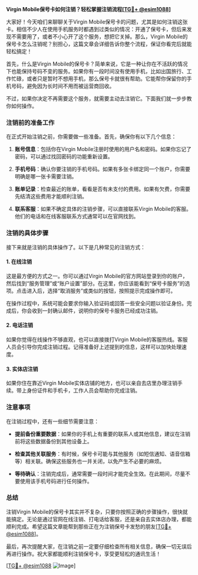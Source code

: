 **Virgin Mobile保号卡如何注销？轻松掌握注销流程[[TG💪+ @esim1088](https://t.me/s/esim1088)]**

大家好！今天咱们来聊聊关于Virgin Mobile保号卡的问题，尤其是如何注销这张卡。相信不少人在使用手机服务时都遇到过类似的情况：开通了保号卡，但后来发现不需要用了，或者不小心开了这个服务，想把它关掉。那么，Virgin Mobile的保号卡怎么注销呢？别担心，这篇文章会详细告诉你整个流程，保证你看完后就能轻松搞定！

首先，什么是Virgin Mobile的保号卡？简单来说，它是一种让你在不活跃的情况下也能保持号码不变的服务。如果你有一段时间没有使用手机，比如出国旅行、工作忙碌，或者只是暂时不想用手机，那么保号卡就很有帮助。它能帮你保留你的手机号码，避免因为长时间不用而被运营商回收。

不过，如果你决定不再需要这个服务，就需要主动去注销它。下面我们就一步步教你如何操作。

### 注销前的准备工作

在正式开始注销之前，你需要做一些准备。首先，确保你有以下几个信息：

1. **账号信息**：包括你在Virgin Mobile注册时使用的用户名和密码。如果你忘记了密码，可以通过找回密码的功能重新设置。
   
2. **手机号码**：确认你要注销的手机号码。如果有多张卡绑定同一个账户，你需要明确是哪一张卡需要注销。

3. **账单记录**：检查最近的账单，看看是否有未支付的费用。如果有欠费，你需要先结清这些费用才能顺利注销。

4. **联系客服**：如果不确定具体的注销步骤，可以直接联系Virgin Mobile的客服。他们的电话和在线客服联系方式通常可以在官网找到。

### 注销的具体步骤

接下来就是注销的具体操作了。以下是几种常见的注销方式：

#### 1. 在线注销

这是最方便的方式之一。你可以通过Virgin Mobile的官方网站登录到你的账户，然后找到“服务管理”或“账户设置”部分。在这里，你应该能看到“保号卡服务”的选项。点击进入后，选择“取消服务”或类似的按钮，按照提示完成操作即可。

在操作过程中，系统可能会要求你输入验证码或回答一些安全问题以验证身份。完成后，你会收到一封确认邮件，说明你的保号卡服务已经成功注销。

#### 2. 电话注销

如果你觉得在线操作不够直观，也可以直接拨打Virgin Mobile的客服热线。客服人员会引导你完成注销过程。记得准备好上述提到的信息，这样可以加快处理速度。

#### 3. 实体店注销

如果你住在靠近Virgin Mobile实体店铺的地方，也可以亲自去店里办理注销手续。带上身份证件和手机卡，工作人员会帮助你完成注销。

### 注意事项

在注销过程中，还有一些细节需要注意：

- **提前备份重要数据**：如果你的手机上有重要的联系人或其他信息，建议在注销前将这些数据备份到其他设备上。
  
- **检查其他关联服务**：有时候，保号卡可能与其他服务（如短信通知、语音信箱等）相关联。确保这些服务也一并关闭，以免产生不必要的麻烦。

- **等待确认**：注销完成后，通常需要一段时间才能完全生效。在此期间，尽量不要使用该手机号码进行任何操作。

### 总结

注销Virgin Mobile的保号卡其实并不复杂，只要你按照正确的步骤操作，很快就能搞定。无论是通过官网在线注销、打电话给客服，还是亲自去实体店办理，都能顺利完成。希望这篇文章能帮到那些正在为注销保号卡发愁的朋友[[TG💪+ @esim1088](https://t.me/s/esim1088)]。

最后，再次提醒大家，在注销之前一定要仔细检查所有相关信息，确保一切无误后再进行操作。祝大家都能顺利注销保号卡，享受更轻松的通讯生活！

[[TG💪+ @esim1088](https://t.me/s/esim1088) ![Image](https://i.postimg.cc/4NQfJmqS/Snipaste-2025-05-13-00-14-12.png)]